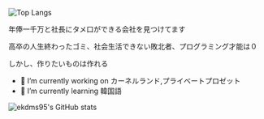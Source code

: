 ![Top Langs](https://github-readme-stats.vercel.app/api/top-langs/?username=ekdms05&layout=compact&theme=tokyonight)

年俸一千万と社長にタメ口ができる会社を見つけてます

高卒の人生終わったゴミ、社会生活できない敗北者、プログラミング才能は０

しかし、作りたいものは作れる

- 🔭 I’m currently working on カーネルランド,プライベートプロゼット
- 🌱 I’m currently learning 韓国語

![ekdms95's GitHub stats](https://github-readme-stats.vercel.app/api?username=ekdms05&show_icons=true&theme=tokyonight)
